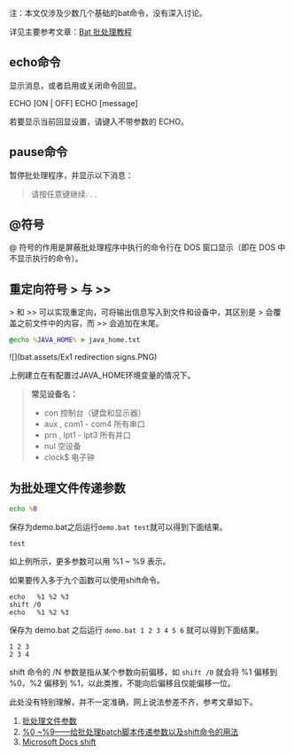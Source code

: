 注：本文仅涉及少数几个基础的bat命令，没有深入讨论。

详见主要参考文章：[Bat 批处理教程](https://www.hxstrive.com/subject/windows_bat/111.htm)

## echo命令

显示消息，或者启用或关闭命令回显。

 ECHO [ON | OFF]
 ECHO [message]

若要显示当前回显设置，请键入不带参数的 ECHO。

## pause命令

暂停批处理程序，并显示以下消息：

> 请按任意键继续. . . 

## @符号

@ 符号的作用是屏蔽批处理程序中执行的命令行在 DOS 窗口显示（即在 DOS 中不显示执行的命令）。

## 重定向符号 > 与 >>

\> 和 >> 可以实现重定向，可将输出信息写入到文件和设备中，其区别是 \> 会覆盖之前文件中的内容，而 >> 会追加在末尾。

```bat
@echo %JAVA_HOME% > java_home.txt
```

![](bat.assets/Ex1 redirection signs.PNG)

上例建立在有配置过JAVA_HOME环境变量的情况下。

> **常见设备名：**
>
> - con 控制台（键盘和显示器）
> - aux , com1 - com4 所有串口
> - prn , lpt1 - lpt3 所有并口
> - nul 空设备
> - clock$ 电子钟

## 为批处理文件传递参数

```bat
echo %0
```

保存为demo.bat之后运行`demo.bat test`就可以得到下面结果。

```
test
```

如上例所示，更多参数可以用 %1 ~ %9 表示。

如果要传入多于九个函数可以使用shift命令。

```
echo   %1 %2 %3
shift /0   
echo   %1 %2 %3
```

保存为 demo.bat 之后运行 `demo.bat 1 2 3 4 5 6` 就可以得到下面结果。

```
1 2 3
2 3 4
```

shift 命令的 /N 参数是指从某个参数向前偏移，如 `shift /0` 就会将 %1 偏移到 %0，%2 偏移到 %1，以此类推，不能向后偏移且仅能偏移一位。

此处没有特别理解，并不一定准确，网上说法参差不齐，参考文章如下。

1. [批处理文件参数](https://www.hxstrive.com/subject/windows_bat/41.htm)
2. [%0 ~%9——给批处理batch脚本传递参数以及shift命令的用法](https://blog.csdn.net/sheji105/article/details/89011806)
3. [Microsoft Docs shift](https://docs.microsoft.com/en-us/windows-server/administration/windows-commands/shift)


